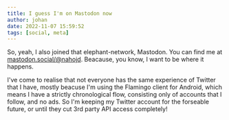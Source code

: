 ```yaml
---
title: I guess I'm on Mastodon now
author: johan
date: 2022-11-07 15:59:52
tags: [social, meta]
---
```


So, yeah, I also joined that elephant-network, Mastodon. You can find me at [mastodon.social/@nahojd](https://mastodon.social/@nahojd). Beacause, you know, I want to be where it happens.

I've come to realise that not everyone has the same experience of Twitter that I have, mostly beacuse I'm using the Flamingo client for Android, which means I have a strictly chronological flow, consisting only of accounts that I follow, and no ads. So I'm keeping my Twitter account for the forseable future, or until they cut 3rd party API access completely!